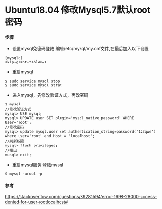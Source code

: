 # Ubuntu18.04 修改Mysql5.7默认root密码


#### 步骤
* 设置mysql免密码登陆
  编辑/etc/mysql/my.cnf文件,在最后加入以下设置
```aidl
[mysqld]
skip-grant-tables=1
```
* 重启mysql
```aidl
$ sudo service mysql stop
$ sudo service mysql strat
```
<!--more-->

* 进入mysql，先修改验证方式，再改密码
```aidl
$ mysql
//修改验证方式
mysql> USE mysql;
mysql> UPDATE user SET plugin='mysql_native_password' WHERE User='root';
//修改密码
mysql> update mysql.user set authentication_string=password('123qwe') where user='root' and Host = 'localhost';
//刷新权限
mysql> flush privileges;
//推出
musql> exit;
```

* 重启mysql服务 登陆mysql
```aidl
$ mysql -uroot -p
```

#### 参考
https://stackoverflow.com/questions/39281594/error-1698-28000-access-denied-for-user-rootlocalhost#


